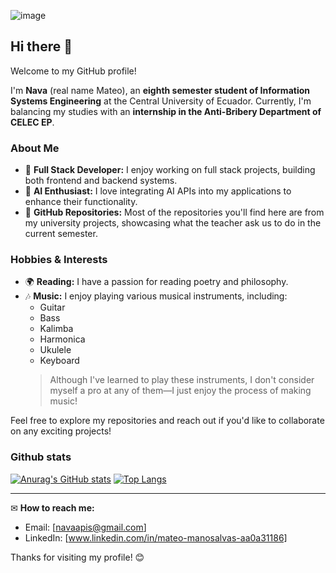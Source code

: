 ![image](https://github.com/user-attachments/assets/be0d9a3b-b799-46c2-a35f-a351c18c01a1)


## Hi there 👋

Welcome to my GitHub profile!

I'm **Nava** (real name Mateo), an **eighth semester student of Information Systems Engineering** at the Central University of Ecuador. Currently, I'm balancing my studies with an **internship in the Anti-Bribery Department of CELEC EP**.

### About Me
- 🔧 **Full Stack Developer:** I enjoy working on full stack projects, building both frontend and backend systems.
- 🧪 **AI Enthusiast:** I love integrating AI APIs into my applications to enhance their functionality.
- 📍 **GitHub Repositories:** Most of the repositories you'll find here are from my university projects, showcasing what the teacher ask us to do in the current semester.

### Hobbies & Interests
- 🌍 **Reading:** I have a passion for reading poetry and philosophy.
- 🎶 **Music:** I enjoy playing various musical instruments, including:
  - Guitar
  - Bass
  - Kalimba
  - Harmonica
  - Ukulele
  - Keyboard
  > Although I've learned to play these instruments, I don't consider myself a pro at any of them—I just enjoy the process of making music!

Feel free to explore my repositories and reach out if you'd like to collaborate on any exciting projects!

### Github stats
[![Anurag's GitHub stats](https://github-readme-stats.vercel.app/api?username=nava2105&show_icons=true&bg_color=00000000)](https://github.com/nava2105/github-readme-stats&show_icons=true&bg_color=00000000) [![Top Langs](https://github-readme-stats.vercel.app/api/top-langs/?username=nava2105&layout=compact&show_icons=true&bg_color=00000000)](https://github.com/nava2105/github-readme-stats&layout=compact&show_icons=true&bg_color=00000000)

---
✉ **How to reach me:**
- Email: [navaapis@gmail.com]
- LinkedIn: [www.linkedin.com/in/mateo-manosalvas-aa0a31186]

Thanks for visiting my profile! 😊

